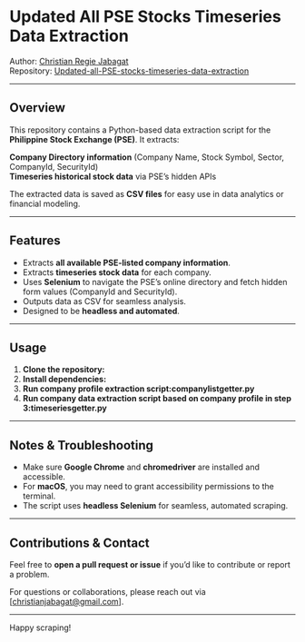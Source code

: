 # Updated All PSE Stocks Timeseries Data Extraction

Author: [Christian Regie Jabagat](https://github.com/ChristianEiger)  
Repository: [Updated-all-PSE-stocks-timeseries-data-extraction](https://github.com/ChristianEiger/Updated-all-PSE-stocks-timeseries-data-extraction)

---

## Overview

This repository contains a Python-based data extraction script for the **Philippine Stock Exchange (PSE)**. It extracts:

 **Company Directory information** (Company Name, Stock Symbol, Sector, CompanyId, SecurityId)  
 **Timeseries historical stock data** via PSE’s hidden APIs  

The extracted data is saved as **CSV files** for easy use in data analytics or financial modeling.

---

## Features

- Extracts **all available PSE-listed company information**.
- Extracts **timeseries stock data** for each company.
- Uses **Selenium** to navigate the PSE’s online directory and fetch hidden form values (CompanyId and SecurityId).
- Outputs data as CSV for seamless analysis.
- Designed to be **headless and automated**.

---

## Usage

1. **Clone the repository:**
2. **Install dependencies:**
3. **Run company profile extraction script:companylistgetter.py**
4. **Run company data extraction script based on company profile in step 3:timeseriesgetter.py**

---

##  Notes & Troubleshooting

- Make sure **Google Chrome** and **chromedriver** are installed and accessible.
- For **macOS**, you may need to grant accessibility permissions to the terminal.
- The script uses **headless Selenium** for seamless, automated scraping.

---

##  Contributions & Contact

Feel free to **open a pull request or issue** if you’d like to contribute or report a problem.

For questions or collaborations, please reach out via [christianjabagat@gmail.com].

---

Happy scraping!


